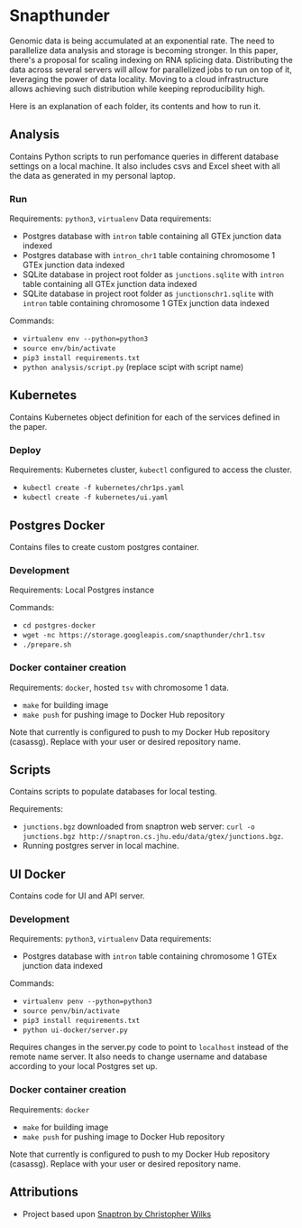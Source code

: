 # Snapthunder

Genomic data is being accumulated at an exponential rate. The need to parallelize data analysis and storage is becoming stronger. In this paper, there's a proposal for scaling indexing on RNA splicing data. Distributing the data across several servers will allow for parallelized jobs to run on top of it, leveraging the power of data locality. Moving to a cloud infrastructure allows achieving such distribution while keeping reproducibility high.


Here is an explanation of each folder, its contents and how to run it.

## Analysis

Contains Python scripts to run perfomance queries in different database settings on a local machine. It also includes csvs and Excel sheet with all the data as generated in my personal laptop.

### Run
Requirements: `python3`, `virtualenv`
Data requirements:
- Postgres database with `intron` table containing all GTEx junction data indexed
- Postgres database with `intron_chr1` table containing chromosome 1 GTEx junction data indexed
- SQLite database in project root folder as `junctions.sqlite` with `intron` table containing all GTEx junction data indexed
- SQLite database in project root folder as `junctionschr1.sqlite` with `intron` table containing chromosome 1 GTEx junction data indexed

Commands:
- `virtualenv env --python=python3`
- `source env/bin/activate`
- `pip3 install requirements.txt`
- `python analysis/script.py` (replace scipt with script name) 

## Kubernetes 

Contains Kubernetes object definition for each of the services defined in the paper. 

### Deploy
Requirements: Kubernetes cluster, `kubectl` configured to access the cluster.

- `kubectl create -f kubernetes/chr1ps.yaml`
- `kubectl create -f kubernetes/ui.yaml`

## Postgres Docker

Contains files to create custom postgres container. 

### Development

Requirements: Local Postgres instance

Commands:
- `cd postgres-docker`
- `wget -nc https://storage.googleapis.com/snapthunder/chr1.tsv`
- `./prepare.sh`

### Docker container creation

Requirements: `docker`, hosted `tsv` with chromosome 1 data.

- `make` for building image
- `make push` for pushing image to Docker Hub repository

Note that currently is configured to push to my Docker Hub repository (casassg). Replace with your user or desired repository name.

## Scripts

Contains scripts to populate databases for local testing. 

Requirements: 
- `junctions.bgz` downloaded from snaptron web server: `curl -o junctions.bgz http://snaptron.cs.jhu.edu/data/gtex/junctions.bgz`.
- Running postgres server in local machine.

## UI Docker

Contains code for UI and API server.

### Development

Requirements: `python3`, `virtualenv`
Data requirements:
- Postgres database with `intron` table containing chromosome 1 GTEx junction data indexed

Commands:
- `virtualenv penv --python=python3`
- `source penv/bin/activate`
- `pip3 install requirements.txt`
- `python ui-docker/server.py` 

Requires changes in the server.py code to point to `localhost` instead of the remote name server. It also needs to change username and database according to your local Postgres set up.


### Docker container creation

Requirements: `docker`

- `make` for building image
- `make push` for pushing image to Docker Hub repository

Note that currently is configured to push to my Docker Hub repository (casassg). Replace with your user or desired repository name.

## Attributions 

- Project based upon [Snaptron by  Christopher Wilks](https://github.com/ChristopherWilks/snaptron)
